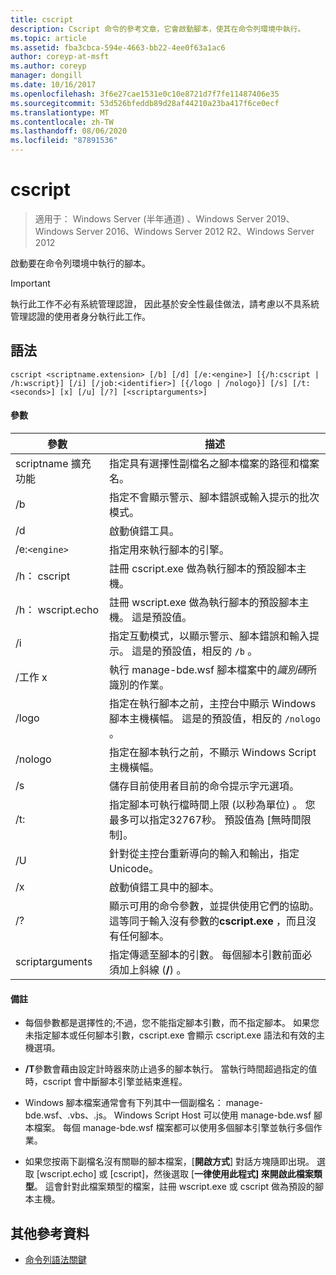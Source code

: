 ```yaml
---
title: cscript
description: Cscript 命令的參考文章，它會啟動腳本，使其在命令列環境中執行。
ms.topic: article
ms.assetid: fba3cbca-594e-4663-bb22-4ee0f63a1ac6
author: coreyp-at-msft
ms.author: coreyp
manager: dongill
ms.date: 10/16/2017
ms.openlocfilehash: 3f6e27cae1531e0c10e8721d7f7fe11487406e35
ms.sourcegitcommit: 53d526bfeddb89d28af44210a23ba417f6ce0ecf
ms.translationtype: MT
ms.contentlocale: zh-TW
ms.lasthandoff: 08/06/2020
ms.locfileid: "87891536"
---
```

# <a name="cscript"></a>cscript

> 適用于： Windows Server (半年通道) 、Windows Server 2019、Windows Server 2016、Windows Server 2012 R2、Windows Server 2012

啟動要在命令列環境中執行的腳本。

>[!IMPORTANT]
> 執行此工作不必有系統管理認證， 因此基於安全性最佳做法，請考慮以不具系統管理認證的使用者身分執行此工作。

## <a name="syntax"></a>語法

```
cscript <scriptname.extension> [/b] [/d] [/e:<engine>] [{/h:cscript | /h:wscript}] [/i] [/job:<identifier>] [{/logo | /nologo}] [/s] [/t:<seconds>] [x] [/u] [/?] [<scriptarguments>]
```

#### <a name="parameters"></a>參數

| 參數 | 描述 |
| --------- | ----------- |
| scriptname 擴充功能 | 指定具有選擇性副檔名之腳本檔案的路徑和檔案名。 |
| /b | 指定不會顯示警示、腳本錯誤或輸入提示的批次模式。 |
| /d | 啟動偵錯工具。 |
| /e:`<engine>` | 指定用來執行腳本的引擎。 |
| /h： cscript | 註冊 cscript.exe 做為執行腳本的預設腳本主機。 |
| /h： wscript.echo | 註冊 wscript.exe 做為執行腳本的預設腳本主機。 這是預設值。 |
| /i | 指定互動模式，以顯示警示、腳本錯誤和輸入提示。 這是的預設值，相反的 `/b` 。 |
| /工作 x<identifier> | 執行 manage-bde.wsf 腳本檔案中的*識別碼*所識別的作業。 |
| /logo | 指定在執行腳本之前，主控台中顯示 Windows 腳本主機橫幅。 這是的預設值，相反的 `/nologo` 。 |
| /nologo | 指定在腳本執行之前，不顯示 Windows Script 主機橫幅。 |
| /s | 儲存目前使用者目前的命令提示字元選項。 |
| /t:<seconds> | 指定腳本可執行檔時間上限 (以秒為單位) 。 您最多可以指定32767秒。 預設值為 [無時間限制]。 |
| /U | 針對從主控台重新導向的輸入和輸出，指定 Unicode。 |
| /x | 啟動偵錯工具中的腳本。 |
| /? | 顯示可用的命令參數，並提供使用它們的協助。 這等同于輸入沒有參數的**cscript.exe** ，而且沒有任何腳本。 |
| scriptarguments | 指定傳遞至腳本的引數。 每個腳本引數前面必須加上斜線 (**/**) 。 |

#### <a name="remarks"></a>備註

- 每個參數都是選擇性的;不過，您不能指定腳本引數，而不指定腳本。 如果您未指定腳本或任何腳本引數，cscript.exe 會顯示 cscript.exe 語法和有效的主機選項。

- **/T**參數會藉由設定計時器來防止過多的腳本執行。 當執行時間超過指定的值時，cscript 會中斷腳本引擎並結束進程。

- Windows 腳本檔案通常會有下列其中一個副檔名： manage-bde.wsf、.vbs、.js。 Windows Script Host 可以使用 manage-bde.wsf 腳本檔案。 每個 manage-bde.wsf 檔案都可以使用多個腳本引擎並執行多個作業。

- 如果您按兩下副檔名沒有關聯的腳本檔案，[**開啟方式**] 對話方塊隨即出現。 選取 [wscript.echo] 或 [cscript]，然後選取 [**一律使用此程式] 來開啟此檔案類型**。 這會針對此檔案類型的檔案，註冊 wscript.exe 或 cscript 做為預設的腳本主機。

## <a name="additional-references"></a>其他參考資料

- [命令列語法關鍵](command-line-syntax-key.md)

